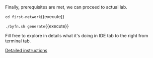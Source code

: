 Finally, prerequisites are met, we can proceed to actual lab.


`cd first-network`{{execute}}

`./byfn.sh generate`{{execute}}

Fill free to explore in details what it's doing in IDE tab to the right from terminal tab.

[Detailed instructions](https://hyperledger-fabric.readthedocs.io/en/release-1.4/build_network.html)